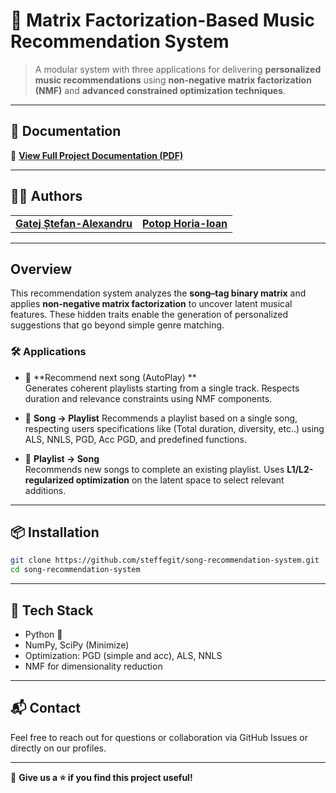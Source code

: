 # 🎼 Matrix Factorization-Based Music Recommendation System

> A modular system with three applications for delivering **personalized music recommendations** using **non-negative matrix factorization (NMF)** and **advanced constrained optimization techniques**.

---

## 📄 Documentation

📝 [**View Full Project Documentation (PDF)**](docs/document.pdf)

---

## 👨‍💻 Authors

<table>
  <tr>
    <td align="center"><a href="https://github.com/steffegit"><strong>Gatej Ștefan-Alexandru</strong></a></td>
    <td align="center"><a href="https://github.com/horicuz"><strong>Potop Horia-Ioan</strong></a></td>
  </tr>
</table>

---

## Overview

This recommendation system analyzes the **song–tag binary matrix** and applies **non-negative matrix factorization** to uncover latent musical features. These hidden traits enable the generation of personalized suggestions that go beyond simple genre matching.

### 🛠️ Applications

- 🎵 **Recommend next song (AutoPlay) **  
  Generates coherent playlists starting from a single track. Respects duration and relevance constraints using NMF components.

- 🎵 **Song → Playlist** 
  Recommends a playlist based on a single song, respecting users specifications like (Total duration, diversity, etc..) using ALS, NNLS, PGD, Acc PGD, and predefined functions.
  
- 🎵 **Playlist → Song**  
  Recommends new songs to complete an existing playlist. Uses **L1/L2-regularized optimization** on the latent space to select relevant additions.

---

## 📦 Installation

```bash
git clone https://github.com/steffegit/song-recommendation-system.git
cd song-recommendation-system
```

---

## 🧪 Tech Stack

- Python 🐍
- NumPy, SciPy (Minimize)
- Optimization: PGD (simple and acc), ALS, NNLS
- NMF for dimensionality reduction

---

## 📬 Contact

Feel free to reach out for questions or collaboration via GitHub Issues or directly on our profiles.

---

🔗 **Give us a ⭐ if you find this project useful!**
